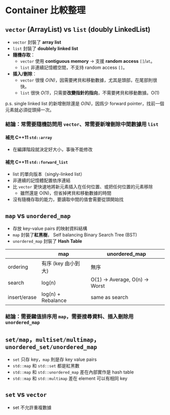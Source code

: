 # Container 比較整理

## `vector` (ArrayList) vs `list` (doubly LinkedList)

- `vector` 封裝了 **array list**
- `list` 封裝了 **doublely linked list**
- **隨機存取**：
  - `vector` 使用 **contiguous memory** -> 支援 **random access** `[]`/`at`。
  - `list` 非連續記憶體空間，不支持 random access `[]`。
- **插入/刪除**：
  - `vector` 很慢 _O(N)_，因需要拷貝和移動數據，尤其是頭部，在尾部則很快。
  - `list` 很快 _O(1)_，只需要**改變指針的指向**，不需要拷貝和移動數據。O(1)

p.s. single linked list 的新增刪除還是 _O(N)_，因爲少 forward pointer，找前一個元素就必須從頭掃一次。

### 結論：常需要隨機訪問用 `vector`、常需要新增刪除中間數據用 `list`

#### 補充 C++11 `std::array`

- 在編譯階段就決定好大小，事後不能修改

#### 補充 C++11 `std::forward_list`

- list 的單向版本（singly-linked list）
- 非連續的記憶體配置依序連結
- 比 `vector` 更快速地將新元素插入在任何位置、或把任何位置的元素移除
  - 雖然還是 O(N)，但省掉拷貝和移動數據的時間
- 沒有隨機存取的能力，要讀取中間的值會需要從頭開始找

## `map` vs `unordered_map`

- 存放 key-value pairs 的映射資料結構
- `map` 封裝了**紅黑樹**， Self balancing Binary Search Tree (BST)
- `unordered_map` 封裝了 **Hash Table**

|              | map                 | unordered_map                  |
| ------------ | ------------------- | ------------------------------ |
| ordering     | 有序 (key 由小到大) | 無序                           |
| search       | log(n)              | O(1) -> Average, O(n) -> Worst |
| insert/erase | log(n) + Rebalance  | same as search                 |

### 結論：需要鍵值排序用 `map`，需要搜尋資料、插入刪除用 `unordered_map`

## `set/map`，`multiset/multimap`，`unordered_set/unordered_map`

- `set` 只存 key，`map` 則是存 key value pairs
- `std::map` 和 `std::set` 都是紅黑數
- `std::map` 和 `std::unordered_map` 差在內部實作是 hash table
- `std::map` 和 `std::multimap` 差在 element 可以有相同 key

## `set` vs `vector`

- set 不允許重複數據
